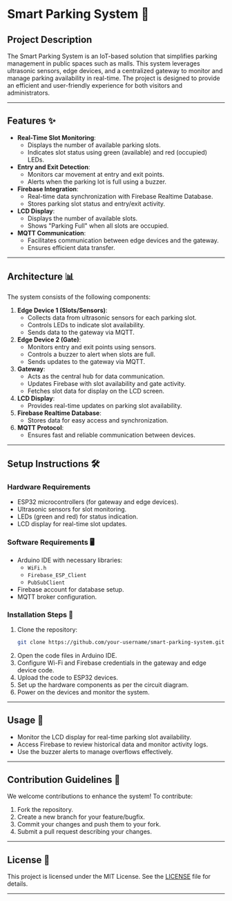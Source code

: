 # Smart Parking System 🚗

## Project Description
The Smart Parking System is an IoT-based solution that simplifies parking management in public spaces such as malls. This system leverages ultrasonic sensors, edge devices, and a centralized gateway to monitor and manage parking availability in real-time. The project is designed to provide an efficient and user-friendly experience for both visitors and administrators.

---

## Features  ✨
- **Real-Time Slot Monitoring**:
  - Displays the number of available parking slots.
  - Indicates slot status using green (available) and red (occupied) LEDs.
- **Entry and Exit Detection**:
  - Monitors car movement at entry and exit points.
  - Alerts when the parking lot is full using a buzzer.
- **Firebase Integration**:
  - Real-time data synchronization with Firebase Realtime Database.
  - Stores parking slot status and entry/exit activity.
- **LCD Display**:
  - Displays the number of available slots.
  - Shows "Parking Full" when all slots are occupied.
- **MQTT Communication**:
  - Facilitates communication between edge devices and the gateway.
  - Ensures efficient data transfer.

---

## Architecture 📊
The system consists of the following components:
1. **Edge Device 1 (Slots/Sensors)**:
   - Collects data from ultrasonic sensors for each parking slot.
   - Controls LEDs to indicate slot availability.
   - Sends data to the gateway via MQTT.
2. **Edge Device 2 (Gate)**:
   - Monitors entry and exit points using sensors.
   - Controls a buzzer to alert when slots are full.
   - Sends updates to the gateway via MQTT.
3. **Gateway**:
   - Acts as the central hub for data communication.
   - Updates Firebase with slot availability and gate activity.
   - Fetches slot data for display on the LCD screen.
4. **LCD Display**:
   - Provides real-time updates on parking slot availability.
5. **Firebase Realtime Database**:
   - Stores data for easy access and synchronization.
6. **MQTT Protocol**:
   - Ensures fast and reliable communication between devices.

---

## Setup Instructions 🛠️
### Hardware Requirements
- ESP32 microcontrollers (for gateway and edge devices).
- Ultrasonic sensors for slot monitoring.
- LEDs (green and red) for status indication.
- LCD display for real-time slot updates.

### Software Requirements 🖥️
- Arduino IDE with necessary libraries:
  - `WiFi.h`
  - `Firebase_ESP_Client`
  - `PubSubClient`
- Firebase account for database setup.
- MQTT broker configuration.

### Installation Steps 📝
1. Clone the repository:
   ```bash
   git clone https://github.com/your-username/smart-parking-system.git
   ```
2. Open the code files in Arduino IDE.
3. Configure Wi-Fi and Firebase credentials in the gateway and edge device code.
4. Upload the code to ESP32 devices.
5. Set up the hardware components as per the circuit diagram.
6. Power on the devices and monitor the system.

---

## Usage 🔧
- Monitor the LCD display for real-time parking slot availability.
- Access Firebase to review historical data and monitor activity logs.
- Use the buzzer alerts to manage overflows effectively.

---

## Contribution Guidelines  🤝
We welcome contributions to enhance the system! To contribute:
1. Fork the repository.
2. Create a new branch for your feature/bugfix.
3. Commit your changes and push them to your fork.
4. Submit a pull request describing your changes.

---

## License 📄
This project is licensed under the MIT License. See the [LICENSE](LICENSE) file for details.

---


